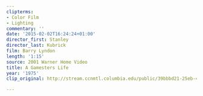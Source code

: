 ```yaml
---
clipterms:
- Color Film
- Lighting
commentary: ''
date: '2015-02-02T16:24:24+01:00'
director_first: Stanley
director_last: Kubrick
film: Barry Lyndon
length: '1:15'
source: 2001 Warner Home Video
title: A Gamesters Life
year: '1975'
clip_original: http://stream.ccnmtl.columbia.edu/public/39bbbd21-25eb-4aac-89e9-9aa8223ccee5_480-023_lyndon_FLG_et.mp4

---
```

